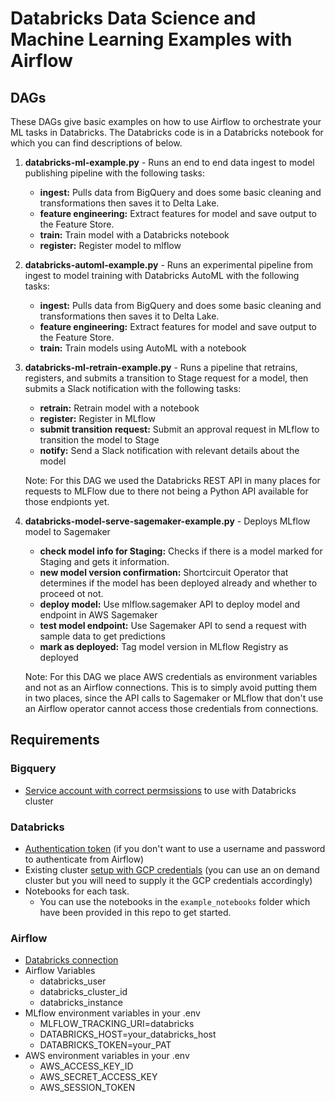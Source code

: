 # Databricks Data Science and Machine Learning Examples with Airflow

## DAGs
These DAGs give basic examples on how to use Airflow to orchestrate your ML tasks in Databricks. The Databricks code is in a Databricks notebook for which you can find descriptions of below.

1. **databricks-ml-example.py** - Runs an end to end data ingest to model publishing pipeline with the following tasks:
    - **ingest:** Pulls data from BigQuery and does some basic cleaning and transformations then saves it to Delta Lake.
    - **feature engineering:**  Extract features for model and save output to the Feature Store.
    - **train:** Train model with a Databricks notebook
    - **register:** Register model to mlflow

2. **databricks-automl-example.py** - Runs an experimental pipeline from ingest to model training with Databricks AutoML with the following tasks:
    - **ingest:** Pulls data from BigQuery and does some basic cleaning and transformations then saves it to Delta Lake.
    - **feature engineering:**  Extract features for model and save output to the Feature Store.
    - **train:** Train models using AutoML with a notebook

3. **databricks-ml-retrain-example.py** - Runs a pipeline that retrains, registers, and submits a transition to Stage request for a model, then submits a Slack notification with the following tasks: 
    - **retrain:** Retrain model with a notebook
    - **register:** Register in MLflow
    - **submit transition request:** Submit an approval request in MLflow to transition the model to Stage
    - **notify:** Send a Slack notification with relevant details about the model

    Note: For this DAG we used the Databricks REST API in many places for requests to MLFlow due to there not being a Python API available for those endpionts yet.

4. **databricks-model-serve-sagemaker-example.py** - Deploys MLflow model to Sagemaker
   - **check model info for Staging:** Checks if there is a model marked for Staging and gets it information.
   - **new model version confirmation:** Shortcircuit Operator that determines if the model has been deployed already and whether to proceed ot not.
   - **deploy model:** Use mlflow.sagemaker API to deploy model and endpoint in AWS Sagemaker
   - **test model endpoint:** Use Sagemaker API to send a request with sample data to get predictions
   - **mark as deployed:** Tag model version in MLflow Registry as deployed
   
   Note: For this DAG we place AWS credentials as environment variables and not as an Airflow connections. This is to
   simply avoid putting them in two places, since the API calls to Sagemaker or MLflow that don't use an Airflow operator cannot access those credentials from connections.

## Requirements

### Bigquery
 - [Service account with correct permsissions](https://docs.databricks.com/data/data-sources/google/bigquery.html#step-1-set-up-google-cloud) to use with Databricks cluster

### Databricks
  - [Authentication token](https://docs.databricks.com/dev-tools/api/latest/authentication.html) (if you don't want to use a username and password to authenticate from Airflow)
  - Existing cluster [setup with GCP credentials](https://docs.databricks.com/data/data-sources/google/bigquery.html#create-a-google-service-account-for-databricks) (you can use an on demand cluster but you will need to supply it the GCP credentials accordingly)
  - Notebooks for each task.
     - You can use the notebooks in the `example_notebooks` folder which have been provided in this repo to get started.

### Airflow
 - [Databricks connection](https://airflow.apache.org/docs/apache-airflow-providers-databricks/stable/connections/databricks.html)
 - Airflow Variables
    - databricks_user
    - databricks_cluster_id 
    - databricks_instance
 - MLflow environment variables in your .env
    - MLFLOW_TRACKING_URI=databricks
    - DATABRICKS_HOST=your_databricks_host
    - DATABRICKS_TOKEN=your_PAT
 - AWS environment variables in your .env
   - AWS_ACCESS_KEY_ID
   - AWS_SECRET_ACCESS_KEY
   - AWS_SESSION_TOKEN